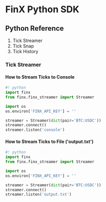 # FinX Python SDK

## Python Reference

1. Tick Streamer
2. Tick Snap
3. Tick History

### Tick Streamer

#### How to Stream Ticks to Console

```python
#! python
import finx
from finx.finx_streamer import Streamer

import os
os.environ['FINX_API_KEY'] = ''

streamer = Streamer(dict(pair='BTC:USDC'))
streamer.connect()
streamer.listen('console')
```

#### How to Stream Ticks to File ('output.txt')

```python
#! python
import finx
from finx.finx_streamer import Streamer

import os
os.environ['FINX_API_KEY'] = ''

streamer = Streamer(dict(pair='BTC:USDC'))
streamer.connect()
streamer.listen('output.txt')
```


